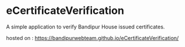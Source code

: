 # eCertificateVerification
A simple application to verify Bandipur House issued certificates.

hosted on : https://bandipurwebteam.github.io/eCertificateVerification/

